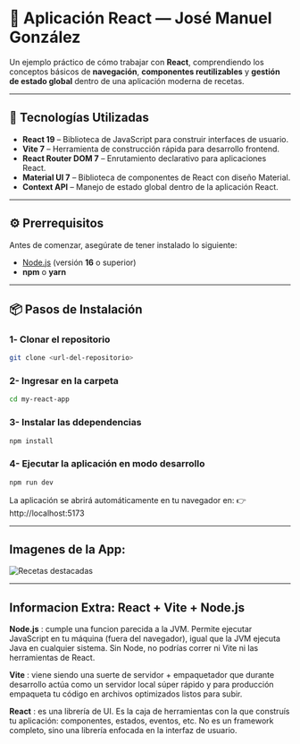 # 🚀 Aplicación React — José Manuel González

Un ejemplo práctico de cómo trabajar con **React**, comprendiendo los conceptos básicos de **navegación**, **componentes reutilizables** y **gestión de estado global** dentro de una aplicación moderna de recetas.

---

## 🧩 Tecnologías Utilizadas

- **React 19** – Biblioteca de JavaScript para construir interfaces de usuario.  
- **Vite 7** – Herramienta de construcción rápida para desarrollo frontend.  
- **React Router DOM 7** – Enrutamiento declarativo para aplicaciones React.  
- **Material UI 7** – Biblioteca de componentes de React con diseño Material.  
- **Context API** – Manejo de estado global dentro de la aplicación React.

---

## ⚙️ Prerrequisitos

Antes de comenzar, asegúrate de tener instalado lo siguiente:

- [Node.js](https://nodejs.org/) (versión **16** o superior)  
- **npm** o **yarn**

---

## 📦 Pasos de Instalación

### 1️- Clonar el repositorio
```bash
git clone <url-del-repositorio>
```
### 2- Ingresar en la carpeta
```bash
cd my-react-app
```
### 3- Instalar las ddependencias
```bash
npm install
```
### 4- Ejecutar la aplicación en modo desarrollo
```bash
npm run dev
```
La aplicación se abrirá automáticamente en tu navegador en: 👉 http://localhost:5173

---

## Imagenes de la App:


![Recetas destacadas](https://github.com/user-attachments/assets/dba4174a-874c-4c39-8f6c-f9389c82f467)






---

## Informacion Extra: React + Vite + Node.js

**Node.js** : cumple una funcion parecida a la JVM. Permite ejecutar JavaScript en tu máquina (fuera del navegador), igual que la JVM ejecuta Java en cualquier sistema. Sin Node, no podrías correr ni Vite ni las herramientas de React.

**Vite** : viene siendo una suerte de servidor + empaquetador que durante desarrollo actúa como un servidor local súper rápido y para producción empaqueta tu código en archivos optimizados listos para subir.

**React** : es una librería de UI. Es la caja de herramientas con la que construís tu aplicación: componentes, estados, eventos, etc. No es un framework completo, sino una librería enfocada en la interfaz de usuario.



